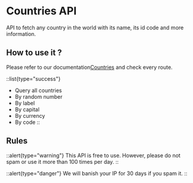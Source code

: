 # Countries API

API to fetch any country in the world with its name, its id code and more information.

## How to use it ?

Please refer to our documentation[Countries](https://countries.vercel.app) and check every route.

::list{type="success"}
- Query all countries
- By random number
- By label
- By capital
- By currency
- By code
::

## Rules

::alert{type="warning"}
This API is free to use. However, please do not spam or use it more than 100 times per day.
::

::alert{type="danger"}
We will banish your IP for 30 days if you spam it.
::